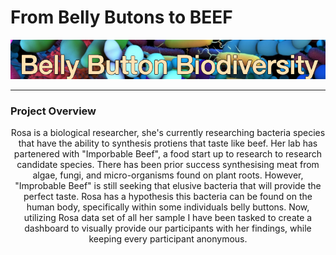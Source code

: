 # From Belly Butons to BEEF
<p align="center">
  <img src="https://github.com/KEGANCP/Belly-Buttons/blob/main/images/Header.png" alt="UFOs"/>
</p>

----
### Project Overview
<p align="center">
Rosa is a biological researcher, she's currently researching bacteria species that have the ability to synthesis protiens that taste like beef. Her lab has partenered with "Imporbable Beef", a food start up to research to research candidate species. There has been prior success synthesising meat from algae, fungi, and micro-organisms found on plant roots. However, "Improbable Beef" is still seeking that elusive bacteria that will provide the perfect taste. Rosa has a hypothesis this bacteria can be found on the human body, specifically within some individuals belly buttons. Now, utilizing Rosa data set of all her sample I have been tasked to create a dashboard to visually provide our participants with her findings, while keeping every participant anonymous.
</p>
